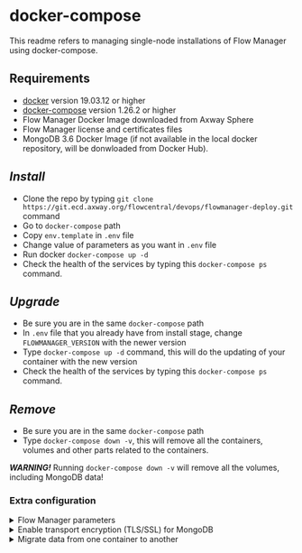 # docker-compose

This readme refers to managing single-node installations of Flow Manager using docker-compose.

## Requirements

* [docker](https://docs.docker.com/engine/install/) version 19.03.12 or higher
* [docker-compose](https://docs.docker.com/compose/install/) version 1.26.2 or higher
* Flow Manager Docker Image downloaded from Axway Sphere
* Flow Manager license and certificates files
* MongoDB 3.6 Docker Image (if not available in the local docker repository, will be donwloaded from Docker Hub).

## ***Install***

* Clone the repo by typing `git clone https://git.ecd.axway.org/flowcentral/devops/flowmanager-deploy.git` command
* Go to `docker-compose` path
* Copy `env.template` in `.env` file
* Change value of parameters as you want in `.env` file
* Run docker `docker-compose up -d`
* Check the health of the services by typing this `docker-compose ps` command.

## ***Upgrade***

* Be sure you are in the same `docker-compose` path
* In `.env` file that you already have from install stage, change `FLOWMANAGER_VERSION` with the newer version
* Type `docker-compose up -d` command, this will do the updating of your container with the new version
* Check the health of the services by typing this `docker-compose ps` command.

## ***Remove***

* Be sure you are in the same `docker-compose` path
* Type `docker-compose down -v`, this will remove all the containers, volumes and other parts related to the containers.

***WARNING!*** Running `docker-compose down -v`  will remove all the volumes, including MongoDB data!

### Extra configuration

<details>
  <summary>Flow Manager parameters</summary>

The file `env.template` contains basic fields that can be configured at Flow Manager start. The extended list can be consulted below. In order to add a new parameter, simply add it in your `.env` file and will be considered at Flow Manager.

All active Environment variables/parameters for Flow Manager, including all the services required to run can be found [here](../docs/parameters.md).
</details>

<details>
  <summary>Enable transport encryption (TLS/SSL) for MongoDB</summary>

Encrypt all of MongoDB’s network traffic. TLS/SSL ensures that MongoDB network traffic is only readable by the intended client.

* Go to `docker-compose/files/mongo/config` path
* Uncomment `ssl` block from `mongod.conf` file
* Bring or generate certificate files in path you already are
* Change value of `CAFile` and `PEMKeyFile` parameters with yours (only name of certificate files)
* Save it
* Run `docker-compose up -d` command in case you run MongoDB for the first time  or `docker-compose restart mongodb` in case you already have MongoDB up.

</details>

<details>
  <summary>Migrate data from one container to another</summary>

  Steps to move your current data from an existing container (that uses a custom docker image) to new container (that uses an official docker image) can be found [here](../docs/migrate_data_mongodb.md).

</details>
